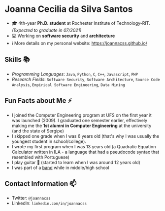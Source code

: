 # Joanna Cecilia da Silva Santos

<!--
**ceciliajoanna/ceciliajoanna** is a ✨ _special_ ✨ repository because its `README.md` (this file) appears on your GitHub profile.

Here are some ideas to get you started:

- 🔭 I’m currently working on ...
- 🌱 I’m currently learning ...
- 👯 I’m looking to collaborate on ...
- 🤔 I’m looking for help with ...
- 💬 Ask me about ...
- 📫 How to reach me: ...
- 😄 Pronouns: ...
- ⚡ Fun fact: ...
-->


- 🎓  4th-year **Ph.D. student** at Rochester Institute of Technology-RIT. *(Expected to graduate in 07/2021)*
- 💻  Working on **software security** and **architecture**
- ℹ️  More details on my personal website: https://joannacss.github.io/



## Skills 📚
- *Programming Languages*: `Java`, `Python`, `C`, `C++`, `Javascript`, `PHP`
- *Research Fields*:  `Software Security`, `Software Architecture`, `Source Code Analysis`, `Empirical Software Engineering`, `Data Mining`

## Fun Facts about Me ⚡
- I joined the Computer Engineering program at UFS on the first year it was launched (2009). I graduated one semester earlier, effectively making me the **1st alumni in Computer Engineering** at the university (and the state of Sergipe)
- I skipped one grade when I was 6 years old (that's why I was usually the youngest student in school/college).
- I wrote my first program when I was 13 years old (a Quadratic Equation Calculator written in ILA - a language that had a pseudocode syntax that resembled with Portuguese)
- I play guitar 🎸 (started to learn when I was around 12 years old)
- I was part of a [band](https://www.youtube.com/watch?v=dHqs8XlOXfo) while in middle/high school 

## Contact Information  📫
- Twitter: `@joannacss`
- LinkedIn: `linkedin.com/in/joannacss`

